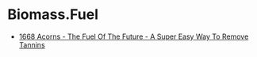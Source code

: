 # Biomass.Fuel
- [1668 Acorns - The Fuel Of The Future - A Super Easy Way To Remove Tannins](https://youtu.be/xSdF50twDCM)
